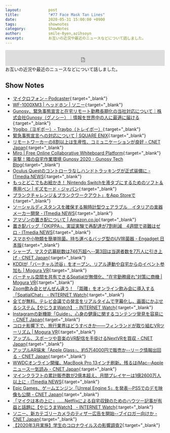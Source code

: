 ```yaml
---
layout:            post
title:             "#77 Face Mask Tan Lines"
date:              2020-05-31 15:00:00 +0900
tags:              shownotes
category:          ShowNotes
author:            smile-0yen,azihsoyn
excerpt:           お互いの近況や最近のニュースなどについて話しました。
---
```

<iframe width="100%" height="50" scrolling="no" frameborder="no" src="https://w.soundcloud.com/player/?url=https%3A//api.soundcloud.com/tracks/831491983&color=%23ff5500&auto_play=false&hide_related=false&show_comments=false&show_user=true&show_reposts=false&show_teaser=false&visual=false&show_artwork=false&default_height=75"></iframe>
お互いの近況や最近のニュースなどについて話しました。

## Show Notes
- [マイクロフォン – Podcaster](https://ja.rode.com/microphones/podcaster){:target="_blank"}
- [WF\-1000XM3 \| ヘッドホン \| ソニー](https://www.sony.jp/headphone/products/WF-1000XM3/){:target="_blank"}
- [Gunosy、緊急事態宣言と在宅リモート勤務長期化の当社対応について｜株式会社Gunosy（グノシー）｜情報を世界中の人に最適に届ける](https://gunosy.co.jp/news/241){:target="_blank"}
- [Yogibo（ヨギボー）\- Traybo（トレイボー）](https://yogibo.jp/products/detail/trb2){:target="_blank"}
- [緊急事態宣言への対応について \| SQUARE ENIX](https://www.jp.square-enix.com/company/ja/news/2020/html/mt-preview-1786dd2dd7853cb16396ed1dec278e535a302a07.html){:target="_blank"}
- [リモートワーカーの8割以上は生産性、コミュニケーションが良好 \- CNET Japan](https://japan.cnet.com/article/35153696/){:target="_blank"}
- [Miro \| Free Online Collaborative Whiteboard Platform](https://miro.com/){:target="_blank"}
- [突撃！隣の自宅作業環境 Gunosy 2020 \- Gunosy Tech Blog](https://tech.gunosy.io/entry/work_from_home){:target="_blank"}
- [Oculus Questのコントローラなしハンドトラッキングが正式装備に \- ITmedia NEWS](https://www.itmedia.co.jp/news/articles/2005/19/news069.html){:target="_blank"}
- [もっとどこでもお絵かき！ Nintendo Switchを液タブにするためのソフト＆専用ペン \| ギズモード・ジャパン](https://www.gizmodo.jp/2020/05/nintendo-switch-tablet-pen.html){:target="_blank"}
- [プランクチャレンジ＆プランクワークアウト」をApp Storeで](https://apps.apple.com/jp/app/%E3%83%97%E3%83%A9%E3%83%B3%E3%82%AF%E3%83%81%E3%83%A3%E3%83%AC%E3%83%B3%E3%82%B8-%E3%83%97%E3%83%A9%E3%83%B3%E3%82%AF%E3%83%AF%E3%83%BC%E3%82%AF%E3%82%A2%E3%82%A6%E3%83%88/id1442191346){:target="_blank"}
- [ソーシャルディスタンスを確保する腕時計型ウェアラブル　イタリアの楽器メーカー開発 \- ITmedia NEWS](https://www.itmedia.co.jp/news/articles/2005/20/news064.html){:target="_blank"}
- [アマゾンの置き配について \| Amazon\.co\.jp](https://www.amazon.co.jp/%E7%BD%AE%E3%81%8D%E9%85%8D/b?ie=UTF8&node=6665180051){:target="_blank"}
- [置き配バッグ「OKIPPA」、実証実験で再配達が7割削減　4週間で盗難はゼロ \- ITmedia NEWS](https://www.itmedia.co.jp/news/articles/2005/20/news080.html){:target="_blank"}
- [スマホや小物類を簡単除菌。持ち運べるバッグ型のUV除菌器 \- Engadget 日本版](https://japanese.engadget.com/jp-2020-05-17-uv.html){:target="_blank"}
- [シャープ、マスク応募総数は746万超へ\-\-第3回は当選者数を7万人に引き上げ \- CNET Japan](https://japan.cnet.com/article/35153822/){:target="_blank"}
- [KDDIが「バーチャル渋谷」をオープン、リアル連動や自宅からのイベント参加も \| Mogura VR](https://www.moguravr.com/kddi-virtual-shibuya-open/){:target="_blank"}
- [バーチャル空間を共有できるSpatialが無償化、"在宅勤務疲れ"対策に商機 \| Mogura VR](https://www.moguravr.com/spatial-virtual-collaboration-platform-free/){:target="_blank"}
- [Zoom飲み会とぜんぜん違う！ 「距離」をオンライン飲み会に導入する「SpatialChat」 \- INTERNET Watch](https://internet.watch.impress.co.jp/docs/review/1252198.html){:target="_blank"}
- [全てが無料。テレビ会議での発言をリアルタイムで字幕化し、画面にかぶせるシステム【やじうまWatch】 \- INTERNET Watch](https://internet.watch.impress.co.jp/docs/yajiuma/1253422.html){:target="_blank"}
- [Instagramの新機能「Guide」、心身の健康に関するコンテンツ発見を容易に \- CNET Japan](https://japan.cnet.com/article/35153972/){:target="_blank"}
- [コロナ影響下で、旅行業界はどうすべきか――フィンランドが取り組むVRツーリズム \| Mogura VR](https://www.moguravr.com/finland-vr-tourism/){:target="_blank"}
- [アップル、スポーツや音楽のVR配信を手掛けるNextVRを買収 \- CNET Japan](https://japan.cnet.com/article/35153801/){:target="_blank"}
- [アップルAR端末「Apple Glass」、約5万4000円で販売か\-\-リーク情報出回る \- CNET Japan](https://japan.cnet.com/article/35154036/){:target="_blank"}
- [WWDCオンライン開催、MacBook Pro 13インチ刷新。残るはiMac\-\-Appleニュース一気読み \- CNET Japan](https://japan.cnet.com/article/35153687/){:target="_blank"}
- [マインクラフトの累計販売数が2億本超え、月間プレイヤーは1億2600万人以上に \- ITmedia NEWS](https://www.itmedia.co.jp/news/articles/2005/19/news042.html){:target="_blank"}
- [Epic Games、ゲームエンジン「Unreal Engine 5」を発表\-\-PS5でのデモ映像も公開 \- CNET Japan](https://japan.cnet.com/article/35153769/){:target="_blank"}
- [「マイクは本の上に」……Netflixによる自宅収録のためのハウツー記事が有益と話題に【やじうまWatch】 \- INTERNET Watch](https://internet.watch.impress.co.jp/docs/yajiuma/1253176.html){:target="_blank"}
- [ソニー、新カテゴリーカメラのティザー広告を開始\-\-ブイロガー向けか \- CNET Japan](https://japan.cnet.com/article/35153999/){:target="_blank"}
- [【2020年3月実施】学生のコロナウイルスの影響調査2](https://lab.testee.co/2020_covid_19_result2){:target="_blank"}
